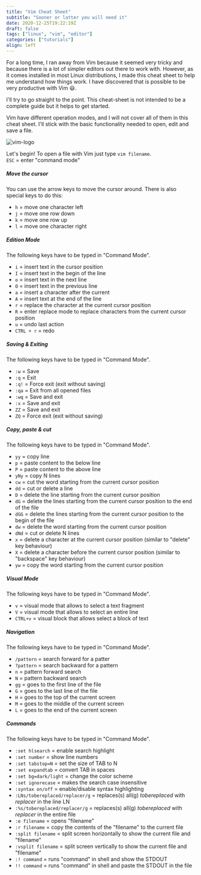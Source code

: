 ```yaml
---
title: "Vim Cheat Sheet"
subtitle: "Sooner or latter you will need it"
date: 2020-12-25T19:22:19Z
draft: false
tags: ["linux", "vim", "editor"]
categories: ["tutorials"]
align: left
---
```


For a long time, I ran away from Vim because it seemed very tricky and because there is a lot of simpler editors out there to work with. However, as it comes installed in most Linux distributions, I made this cheat sheet to help me understand how things work. I have discovered that is possible to be very productive with Vim 😃.

I'll try to go straight to the point. This cheat-sheet is not intended to be a complete guide but it helps to get started.

Vim have different operation modes, and I will not cover all of them in this cheat sheet. I'll stick with the basic functionality needed to open, edit and save a file.

![vim-logo](/img/vim-cheat-sheet/vim-logo.png)

Let's begin! To open a file with Vim just type `vim filename`.  
`ESC` = enter "command mode"

##### Move the cursor

You can use the arrow keys to move the cursor around. There is also special keys to do this:

* `h` = move one character left  
* `j` = move one row down
* `k` = move one row up
* `l` = move one character right

##### Edition Mode  

The following keys have to be typed in "Command Mode".

* `i` = insert text in the cursor position
* `I` = insert text in the begin of the line
* `o` = insert text in the next line
* `O` = insert text in the previous line
* `a` = insert a character after the current
* `A` = insert text at the end of the line
* `r` = replace the character at the current cursor position
* `R` = enter replace mode to replace characters from the current cursor position
* `u` = undo last action
* `CTRL + r` = redo

##### Saving & Exiting

The following keys have to be typed in "Command Mode".

* `:w` = Save
* `:q` = Exit
* `:q!` = Force exit (exit without saving)
* `:qa` = Exit from all opened files
* `:wq` = Save and exit
* `:x` = Save and exit
* `ZZ` = Save and exit
* `ZQ` = Force exit (exit without saving)

##### Copy, paste & cut

The following keys have to be typed in "Command Mode".

* `yy` = copy line
* `p` = paste content to the below line
* `P` = paste content to the above line
* `yNy` = copy N lines
* `cw` = cut the word starting from the current cursor position
* `dd` = cut or delete a line
* `D` = delete the line starting from the current cursor position
* `dG` = delete the lines starting from the current cursor position to the end of the file
* `dGG` = delete the lines starting from the current cursor position to the begin of the file
* `dw` = delete the word starting from the current cursor position
* `dNd` = cut or delete N lines
* `x` = delete a character at the current cursor position (similar to "delete" key behaviour)
* `X` = delete a character before the current cursor position (similar to "backspace" key behaviour)
* `yw` = copy the word starting from the current cursor position

##### Visual Mode

The following keys have to be typed in "Command Mode".

* `v` = visual mode that allows to select a text fragment
* `V` = visual mode that allows to select an entire line
* `CTRL+v` = visual block that allows select a block of text

##### Navigation

The following keys have to be typed in "Command Mode".

* `/pattern` = search forward for a patter
* `?pattern` = search backward for a pattern
* `n` = pattern forward search
* `N` = pattern backward search
* `gg` = goes to the first line of the file
* `G` = goes to the last line of the file
* `H` = goes to the top of the current screen
* `M` = goes to the middle of the current screen
* `L` = goes to the end of the current screen

##### Commands

The following keys have to be typed in "Command Mode".

* `:set hlsearch` = enable search highlight
* `:set number` = show line numbers
* `:set tabstop=N` = set the size of TAB to N
* `:set expandtab` = convert TAB in spaces
* `:set bg=dark/light` = change the color scheme
* `:set ignorecase` = makes the search case insensitive
* `:syntax on/off` = enable/disable syntax highlighting
* `:LNs/tobereplaced/replacer/g` = replaces(s) all(g) _tobereplaced_ with _replacer_ in the line LN
* `:%s/tobereplaced/replacer/g` = replaces(s) all(g) _tobereplaced_ with _replacer_ in the entire file
* `:e filename` = opens "filename"
* `:r filename` = copy the contents of the "filename" to the current file
* `:split filename` = split screen horizontally to show the current file and "filename"
* `:vsplit filename` = split screen vertically to show the current file and "filename"
* `:! command` = runs "command" in shell and show the STDOUT
* `!! command` = runs "command" in shell and paste the STDOUT in the file
